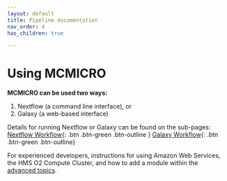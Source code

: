 ```yaml
---
layout: default
title: Pipeline documentation
nav_order: 4
has_children: true

---
```


# Using MCMICRO

**MCMICRO can be used two ways:**  
1. Nextflow (a command line interface), or  
2. Galaxy (a web-based interface)

Details for running Nextflow or Galaxy can be found on the sub-pages:  
[Nextflow Workflow](./nextflow/){: .btn .btn-green .btn-outline } [Galaxy Workflow](./galaxy/){: .btn .btn-green .btn-outline}

For experienced developers, instructions for using Amazon Web Services, the HMS O2 Compute Cluster, and how to add a module within the [advanced topics](./advanced-topics/).






